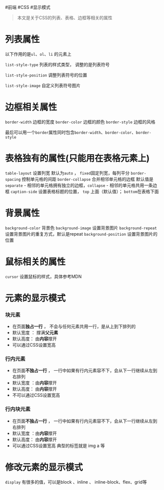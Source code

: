 #前端 #CSS #显示模式

> 本文是关于CSS的列表、表格、边框等相关的属性

# 列表属性

以下作用的是`ul`、`ol`、`li` 的元素上

`list-style-type`  列表的样式类型， 调整的是列表符号

`list-style-position`  调整列表符号的位置

`list-style-image`  自定义列表符号图片


# 边框相关属性

`border-width` 边框的宽度
`border-color` 边框的颜色
`border-style` 边框的风格

最后可以用一个`border`属性同时包含`border-width`、`border-color`、`border-style`



# 表格独有的属性(只能用在表格元素上)

`table-layout` 设置列宽  默认为`auto`  ， `fixed`固定列宽，每列平分
`border-spacing` 控制单元格的间距
`border-collapse`  合并相邻单元格的边框  默认值是`separate` - 相邻的单元格拥有独立的边框，`collapse` - 相邻的单元格共用一条边框
`caption-side`  设置表格标题的位置， `top` 上面（默认值）； `bottom`在表格下面

# 背景属性

`background-color` 背景色
`background-image` 设置背景图片
`background-repeat` 设置背景图片的重复方式，默认是repeat
`background-position` 设置背景图片的位置

# 鼠标相关的属性

`cursor` 设置鼠标的样式，具体参考MDN


# 元素的显示模式

### 块元素

- 在页面**独占一行** ， 不会与任何元素共用一行，是从上到下排列的
- 默认宽度 ： 撑满**父元素**
- 默认高度： 由**内容**撑开
- <span class="red-text"> 可以通过CSS设置宽高</span>

### 行内元素

- 在页面**不独占一行** ， 一行中如果有行内元素容不下，会从下一行继续从左到右排列
- 默认宽度 ：由**内容**撑开
- 默认高度： 由**内容**撑开
- <span class="red-text"> 不可以通过CSS设置宽高</span>

### 行内块元素

- 在页面**不独占一行** ， 一行中如果有行内元素容不下，会从下一行继续从左到右排列
- 默认宽度 ：由**内容**撑开
- 默认高度： 由**内容**撑开
- <span class="red-text"> 可以通过CSS设置宽高</span>
典型的标签就是 img  a 等

# 修改元素的显示模式

`display`  有很多的值，可以是block 、inline 、 inline-block、flex、grid等

